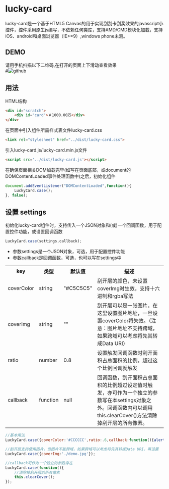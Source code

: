 # lucky-card #

lucky-card是一个基于HTML5 Canvas的用于实现刮刮卡刮奖效果的javascript小控件，控件采用原生js编写，不依赖任何类库，支持AMD/CMD模块化加载，支持iOS、android和桌面浏览器（IE>=9）,windows phone未测。

## DEMO ##

请用手机扫描以下二维码,在打开的页面上下滑动查看效果     
#![github](http://franslee.github.io/lucky-card/qr_code.png "lucky-card DEMO") 

## 用法 ##

HTML结构

```html
<div id="scratch">
    <div id="card">￥1000.00万</div>
</div>
```

在页面中引入组件所需样式表文件lucky-card.css

```html
<link rel="stylesheet" href="../dist/lucky-card.css">
```

引入lucky-card.js/lucky-card.min.js文件

```html
<script src='../dist/lucky-card.js'></script>
```

在确保页面相关DOM加载完毕(如写在页面底部，或document的DOMContentLoaded事件处理函数中)之后，初始化组件

```js
document.addEventListener("DOMContentLoaded",function(){
	LuckyCard.case();
}, false);
```

## 设置 settings ##

初始化lucky-card组件时，支持传入一个JSON对象和(或)一个回调函数，用于配置控件功能，或设置回调函数

```js
LuckyCard.case(settings,callback);
```

* 参数settings是一个JSON对象，可选，用于配置控件功能
* 参数callback是回调函数，可选，也可以写在settings中

<table>
	<tr>
		<th>key</th>
		<th>类型</th>
		<th>默认值</th>
		<th>描述</th>
	</tr>
	<tr>
		<td>coverColor</td>
		<td>string</td>
		<td>"#C5C5C5"</td>
		<td>刮开层的颜色，未设置coverImg时生效，支持十六进制和rgba写法</td>
	</tr>
	<tr>
		<td>coverImg</td>
		<td>string</td>
		<td>""</td>
		<td>刮开层可以是一张图片，在这里设置图片地址，一旦设置coverColor将失效。（注意：图片地址不支持跨域，如果跨域可以考虑将先其转成Data URI）</td>
	</tr>
	<tr>
		<td>ratio</td>
		<td>number</td>
		<td>0.8</td>
		<td>设置触发回调函数时刮开面积占总面积的比例，超过这个比例回调就触发</td>
	</tr>
	<tr>
		<td>callback</td>
		<td>function</td>
		<td>null</td>
		<td>回调函数，刮开面积占总面积的比例超过设定值时触发，亦可作为一个独立的参数写在本settings对象之外。回调函数内可以调用this.clearCover()方法清除掉刮开层的所有像素。</td>
	</tr>
</table>

```js
//基本用法
LuckyCard.case({coverColor:'#CCCCCC',ratio:.6,callback:function(){alert('中奖啦！')}});

//刮开层支持使用图片，但图片不能跨域，如果跨域可以考虑将先其转成Data URI，再设置
LuckyCard.case({coverImg:'./demo.jpg'});

//callback可作为一个独立的参数存在
LuckyCard.case(function(){
	//清除掉刮开层的所有像素
	this.clearCover();
});
```
